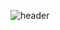 <!--
![header](https://capsule-render.vercel.app/api?type=cylinder&color=gradient&height=200&text=Hi!%20Here%20is%20Yuna's%20GitHub%20👋&fontColor=3D210D&animation=twinkling&fontSize=35&fontAlignY=40&fontAlign=70)
( {
    "idx": 2,
    "color": {
        "0" : "43cea2",
        "100" : "185a9d"
    },
    "text": "f7f5f5",
    "textBg": "282829"
},)
-->

![header](https://capsule-render.vercel.app/api?type=cylinder&color=0:43cea2,100:185a9d8&height=200&text=Hi!%20Here%20is%20Yuna's%20GitHub%20👋&fontColor=3D210D&animation=twinkling&fontSize=35&fontAlignY=40&fontAlign=70)


